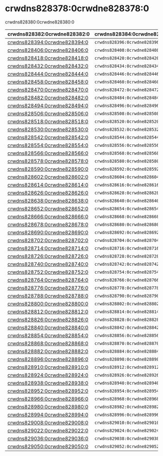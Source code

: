 # crwdns828378:0crwdne828378:0

<p class="description">crwdns828380:0crwdne828380:0</p>

| crwdns828382:0crwdne828382:0                                 | crwdns828384:0crwdne828384:0   | crwdns828386:0crwdne828386:0                                                         | crwdns828388:0crwdne828388:0   | crwdns828390:0crwdne828390:0                                   |
|:------------------------------------------------------------ |:------------------------------ |:------------------------------------------------------------------------------------ |:------------------------------ |:-------------------------------------------------------------- |
| [crwdns828394:0crwdne828394:0](crwdns828392:0crwdne828392:0) | `crwdns828396:0crwdne828396:0` | `crwdns828398:0crwdne828398:0`                                                       | `crwdns828400:0crwdne828400:0` | `crwdns828402:0crwdne828402:0`                                 |
| [crwdns828406:0crwdne828406:0](crwdns828404:0crwdne828404:0) | `crwdns828408:0crwdne828408:0` | `crwdns828410:0crwdne828410:0`                                                       | `crwdns828412:0crwdne828412:0` | `crwdns828414:0crwdne828414:0`                                 |
| [crwdns828418:0crwdne828418:0](crwdns828416:0crwdne828416:0) | `crwdns828420:0crwdne828420:0` | `crwdns828422:0crwdne828422:0`                                                       | `crwdns828424:0crwdne828424:0` | [`crwdns828428:0crwdne828428:0`](crwdns828426:0crwdne828426:0) |
| [crwdns828432:0crwdne828432:0](crwdns828430:0crwdne828430:0) | `crwdns828434:0crwdne828434:0` | `crwdns828436:0crwdne828436:0`                                                       | `crwdns828438:0crwdne828438:0` | `crwdns828440:0crwdne828440:0`                                 |
| [crwdns828444:0crwdne828444:0](crwdns828442:0crwdne828442:0) | `crwdns828446:0crwdne828446:0` | `crwdns828448:0crwdne828448:0`                                                       | `crwdns828450:0crwdne828450:0` | [`crwdns828454:0crwdne828454:0`](crwdns828452:0crwdne828452:0) |
| [crwdns828458:0crwdne828458:0](crwdns828456:0crwdne828456:0) | `crwdns828460:0crwdne828460:0` | `crwdns828462:0crwdne828462:0`                                                       | `crwdns828464:0crwdne828464:0` | `crwdns828466:0crwdne828466:0`                                 |
| [crwdns828470:0crwdne828470:0](crwdns828468:0crwdne828468:0) | `crwdns828472:0crwdne828472:0` | `crwdns828474:0crwdne828474:0`                                                       | `crwdns828476:0crwdne828476:0` | `crwdns828478:0crwdne828478:0`                                 |
| [crwdns828482:0crwdne828482:0](crwdns828480:0crwdne828480:0) | `crwdns828484:0crwdne828484:0` | `crwdns828486:0crwdne828486:0`                                                       | `crwdns828488:0crwdne828488:0` | `crwdns828490:0crwdne828490:0`                                 |
| [crwdns828494:0crwdne828494:0](crwdns828492:0crwdne828492:0) | `crwdns828496:0crwdne828496:0` | `crwdns828498:0crwdne828498:0`                                                       | `crwdns828500:0crwdne828500:0` | crwdns828502:0crwdne828502:0                                   |
| [crwdns828506:0crwdne828506:0](crwdns828504:0crwdne828504:0) | `crwdns828508:0crwdne828508:0` | `crwdns828510:0crwdne828510:0`                                                       | `crwdns828512:0crwdne828512:0` | crwdns828514:0crwdne828514:0                                   |
| [crwdns828518:0crwdne828518:0](crwdns828516:0crwdne828516:0) | `crwdns828520:0crwdne828520:0` | `crwdns828522:0crwdne828522:0`                                                       | `crwdns828524:0crwdne828524:0` | crwdns828526:0crwdne828526:0                                   |
| [crwdns828530:0crwdne828530:0](crwdns828528:0crwdne828528:0) | `crwdns828532:0crwdne828532:0` | `crwdns828534:0crwdne828534:0`                                                       | `crwdns828536:0crwdne828536:0` | crwdns828538:0crwdne828538:0                                   |
| [crwdns828542:0crwdne828542:0](crwdns828540:0crwdne828540:0) | `crwdns828544:0crwdne828544:0` | `crwdns828546:0crwdne828546:0`                                                       | `crwdns828548:0crwdne828548:0` | crwdns828550:0crwdne828550:0                                   |
| [crwdns828554:0crwdne828554:0](crwdns828552:0crwdne828552:0) | `crwdns828556:0crwdne828556:0` | `crwdns828558:0crwdne828558:0`                                                       | `crwdns828560:0crwdne828560:0` | crwdns828562:0crwdne828562:0                                   |
| [crwdns828566:0crwdne828566:0](crwdns828564:0crwdne828564:0) | `crwdns828568:0crwdne828568:0` | `crwdns828570:0crwdne828570:0`                                                       | `crwdns828572:0crwdne828572:0` | crwdns828574:0crwdne828574:0                                   |
| [crwdns828578:0crwdne828578:0](crwdns828576:0crwdne828576:0) | `crwdns828580:0crwdne828580:0` | `crwdns828582:0crwdne828582:0`                                                       | `crwdns828584:0crwdne828584:0` | crwdns828586:0crwdne828586:0                                   |
| [crwdns828590:0crwdne828590:0](crwdns828588:0crwdne828588:0) | `crwdns828592:0crwdne828592:0` | `crwdns828594:0crwdne828594:0`                                                       | `crwdns828596:0crwdne828596:0` | crwdns828598:0crwdne828598:0                                   |
| [crwdns828602:0crwdne828602:0](crwdns828600:0crwdne828600:0) | `crwdns828604:0crwdne828604:0` | `crwdns828606:0crwdne828606:0`                                                       | `crwdns828608:0crwdne828608:0` | crwdns828610:0crwdne828610:0                                   |
| [crwdns828614:0crwdne828614:0](crwdns828612:0crwdne828612:0) | `crwdns828616:0crwdne828616:0` | `crwdns828618:0crwdne828618:0`                                                       | `crwdns828620:0crwdne828620:0` | crwdns828622:0crwdne828622:0                                   |
| [crwdns828626:0crwdne828626:0](crwdns828624:0crwdne828624:0) | `crwdns828628:0crwdne828628:0` | `crwdns828630:0crwdne828630:0`                                                       | `crwdns828632:0crwdne828632:0` | crwdns828634:0crwdne828634:0                                   |
| [crwdns828638:0crwdne828638:0](crwdns828636:0crwdne828636:0) | `crwdns828640:0crwdne828640:0` | `crwdns828642:0crwdne828642:0`                                                       | `crwdns828644:0crwdne828644:0` | [`crwdns828648:0crwdne828648:0`](crwdns828646:0crwdne828646:0) |
| [crwdns828652:0crwdne828652:0](crwdns828650:0crwdne828650:0) | `crwdns828654:0crwdne828654:0` | `crwdns828656:0crwdne828656:0`                                                       | `crwdns828658:0crwdne828658:0` | [`crwdns828662:0crwdne828662:0`](crwdns828660:0crwdne828660:0) |
| [crwdns828666:0crwdne828666:0](crwdns828664:0crwdne828664:0) | `crwdns828668:0crwdne828668:0` | `crwdns828670:0crwdne828670:0`                                                       | `crwdns828672:0crwdne828672:0` | crwdns828674:0crwdne828674:0                                   |
| [crwdns828678:0crwdne828678:0](crwdns828676:0crwdne828676:0) | `crwdns828680:0crwdne828680:0` | `crwdns828682:0crwdne828682:0`                                                       | `crwdns828684:0crwdne828684:0` | crwdns828686:0crwdne828686:0                                   |
| [crwdns828690:0crwdne828690:0](crwdns828688:0crwdne828688:0) | `crwdns828692:0crwdne828692:0` | `crwdns828694:0crwdne828694:0`                                                       | `crwdns828696:0crwdne828696:0` | crwdns828698:0crwdne828698:0                                   |
| [crwdns828702:0crwdne828702:0](crwdns828700:0crwdne828700:0) | `crwdns828704:0crwdne828704:0` | `crwdns828706:0crwdne828706:0`                                                       | `crwdns828708:0crwdne828708:0` | crwdns828710:0crwdne828710:0                                   |
| [crwdns828714:0crwdne828714:0](crwdns828712:0crwdne828712:0) | `crwdns828716:0crwdne828716:0` | `crwdns828718:0crwdne828718:0`                                                       | `crwdns828720:0crwdne828720:0` | crwdns828722:0crwdne828722:0                                   |
| [crwdns828726:0crwdne828726:0](crwdns828724:0crwdne828724:0) | `crwdns828728:0crwdne828728:0` | `crwdns828730:0crwdne828730:0`                                                       | `crwdns828732:0crwdne828732:0` | [`crwdns828736:0crwdne828736:0`](crwdns828734:0crwdne828734:0) |
| [crwdns828740:0crwdne828740:0](crwdns828738:0crwdne828738:0) | `crwdns828742:0crwdne828742:0` | `crwdns828744:0crwdne828744:0`                                                       | `crwdns828746:0crwdne828746:0` | crwdns828748:0crwdne828748:0                                   |
| [crwdns828752:0crwdne828752:0](crwdns828750:0crwdne828750:0) | `crwdns828754:0crwdne828754:0` | `crwdns828756:0crwdne828756:0`                                                       | `crwdns828758:0crwdne828758:0` | crwdns828760:0crwdne828760:0                                   |
| [crwdns828764:0crwdne828764:0](crwdns828762:0crwdne828762:0) | `crwdns828766:0crwdne828766:0` | `crwdns828768:0crwdne828768:0`                                                       | `crwdns828770:0crwdne828770:0` | crwdns828772:0crwdne828772:0                                   |
| [crwdns828776:0crwdne828776:0](crwdns828774:0crwdne828774:0) | `crwdns828778:0crwdne828778:0` | `crwdns828780:0crwdne828780:0`                                                       | `crwdns828782:0crwdne828782:0` | crwdns828784:0crwdne828784:0                                   |
| [crwdns828788:0crwdne828788:0](crwdns828786:0crwdne828786:0) | `crwdns828790:0crwdne828790:0` | `crwdns828792:0crwdne828792:0`                                                       | `crwdns828794:0crwdne828794:0` | crwdns828796:0crwdne828796:0                                   |
| [crwdns828800:0crwdne828800:0](crwdns828798:0crwdne828798:0) | `crwdns828802:0crwdne828802:0` | `crwdns828804:0crwdne828804:0`                                                       | `crwdns828806:0crwdne828806:0` | crwdns828808:0crwdne828808:0                                   |
| [crwdns828812:0crwdne828812:0](crwdns828810:0crwdne828810:0) | `crwdns828814:0crwdne828814:0` | `rwdns828816:0crwdne828816:0ask_5c6b5e1b45ad43.62480588crwdns828816:0crwdne828816:0` | `crwdns828818:0crwdne828818:0` | [`crwdns828822:0crwdne828822:0`](crwdns828820:0crwdne828820:0) |
| [crwdns828826:0crwdne828826:0](crwdns828824:0crwdne828824:0) | `crwdns828828:0crwdne828828:0` | `crwdns828830:0crwdne828830:0`                                                       | `crwdns828832:0crwdne828832:0` | [`crwdns828836:0crwdne828836:0`](crwdns828834:0crwdne828834:0) |
| [crwdns828840:0crwdne828840:0](crwdns828838:0crwdne828838:0) | `crwdns828842:0crwdne828842:0` | `crwdns828844:0crwdne828844:0`                                                       | `crwdns828846:0crwdne828846:0` | [`crwdns828850:0crwdne828850:0`](crwdns828848:0crwdne828848:0) |
| [crwdns828854:0crwdne828854:0](crwdns828852:0crwdne828852:0) | `crwdns828856:0crwdne828856:0` | `crwdns828858:0crwdne828858:0`                                                       | `crwdns828860:0crwdne828860:0` | [`crwdns828864:0crwdne828864:0`](crwdns828862:0crwdne828862:0) |
| [crwdns828868:0crwdne828868:0](crwdns828866:0crwdne828866:0) | `crwdns828870:0crwdne828870:0` | `crwdns828872:0crwdne828872:0`                                                       | `crwdns828874:0crwdne828874:0` | [`crwdns828878:0crwdne828878:0`](crwdns828876:0crwdne828876:0) |
| [crwdns828882:0crwdne828882:0](crwdns828880:0crwdne828880:0) | `crwdns828884:0crwdne828884:0` | `crwdns828886:0crwdne828886:0`                                                       | crwdns828888:0crwdne828888:0   | [`crwdns828892:0crwdne828892:0`](crwdns828890:0crwdne828890:0) |
| [crwdns828896:0crwdne828896:0](crwdns828894:0crwdne828894:0) | `crwdns828898:0crwdne828898:0` | `crwdns828900:0crwdne828900:0`                                                       | crwdns828902:0crwdne828902:0   | [`crwdns828906:0crwdne828906:0`](crwdns828904:0crwdne828904:0) |
| [crwdns828910:0crwdne828910:0](crwdns828908:0crwdne828908:0) | `crwdns828912:0crwdne828912:0` | `ask_5c6b5e1b5b3be9.81243919crwdns828914:0crwdne828914:0`                            | `crwdns828916:0crwdne828916:0` | [`crwdns828920:0crwdne828920:0`](crwdns828918:0crwdne828918:0) |
| [crwdns828924:0crwdne828924:0](crwdns828922:0crwdne828922:0) | `crwdns828926:0crwdne828926:0` | `crwdns828928:0crwdne828928:0`                                                       | `crwdns828930:0crwdne828930:0` | [`crwdns828934:0crwdne828934:0`](crwdns828932:0crwdne828932:0) |
| [crwdns828938:0crwdne828938:0](crwdns828936:0crwdne828936:0) | `crwdns828940:0crwdne828940:0` | `crwdns828942:0crwdne828942:0`                                                       | `crwdns828944:0crwdne828944:0` | [`crwdns828948:0crwdne828948:0`](crwdns828946:0crwdne828946:0) |
| [crwdns828952:0crwdne828952:0](crwdns828950:0crwdne828950:0) | `crwdns828954:0crwdne828954:0` | `crwdns828956:0crwdne828956:0`                                                       | `crwdns828958:0crwdne828958:0` | [`crwdns828962:0crwdne828962:0`](crwdns828960:0crwdne828960:0) |
| [crwdns828966:0crwdne828966:0](crwdns828964:0crwdne828964:0) | `crwdns828968:0crwdne828968:0` | `crwdns828970:0crwdne828970:0`                                                       | `crwdns828972:0crwdne828972:0` | [`crwdns828976:0crwdne828976:0`](crwdns828974:0crwdne828974:0) |
| [crwdns828980:0crwdne828980:0](crwdns828978:0crwdne828978:0) | `crwdns828982:0crwdne828982:0` | `crwdns828984:0crwdne828984:0`                                                       | crwdns828986:0crwdne828986:0   | [`crwdns828990:0crwdne828990:0`](crwdns828988:0crwdne828988:0) |
| [crwdns828994:0crwdne828994:0](crwdns828992:0crwdne828992:0) | `crwdns828996:0crwdne828996:0` | `crwdns828998:0crwdne828998:0`                                                       | crwdns829000:0crwdne829000:0   | [`crwdns829004:0crwdne829004:0`](crwdns829002:0crwdne829002:0) |
| [crwdns829008:0crwdne829008:0](crwdns829006:0crwdne829006:0) | `crwdns829010:0crwdne829010:0` | `crwdns829012:0crwdne829012:0`                                                       | `crwdns829014:0crwdne829014:0` | [`crwdns829018:0crwdne829018:0`](crwdns829016:0crwdne829016:0) |
| [crwdns829022:0crwdne829022:0](crwdns829020:0crwdne829020:0) | `crwdns829024:0crwdne829024:0` | `crwdns829026:0crwdne829026:0`                                                       | `crwdns829028:0crwdne829028:0` | [`crwdns829032:0crwdne829032:0`](crwdns829030:0crwdne829030:0) |
| [crwdns829036:0crwdne829036:0](crwdns829034:0crwdne829034:0) | `crwdns829038:0crwdne829038:0` | `crwdns829040:0crwdne829040:0`                                                       | `crwdns829042:0crwdne829042:0` | [`crwdns829046:0crwdne829046:0`](crwdns829044:0crwdne829044:0) |
| [crwdns829050:0crwdne829050:0](crwdns829048:0crwdne829048:0) | `crwdns829052:0crwdne829052:0` | `crwdns829054:0crwdne829054:0`                                                       | `crwdns829056:0crwdne829056:0` | crwdns829058:0crwdne829058:0                                   |